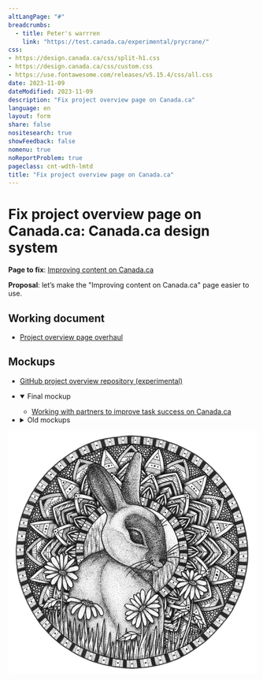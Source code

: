 ```yaml
---
altLangPage: "#"
breadcrumbs:
  - title: Peter's warrren
    link: "https://test.canada.ca/experimental/prycrane/"
css:
- https://design.canada.ca/css/split-h1.css
- https://design.canada.ca/css/custom.css
- https://use.fontawesome.com/releases/v5.15.4/css/all.css
date: 2023-11-09
dateModified: 2023-11-09
description: "Fix project overview page on Canada.ca"
language: en
layout: form
share: false
nositesearch: true
showFeedback: false
nomenu: true
noReportProblem: true
pageclass: cnt-wdth-lmtd
title: "Fix project overview page on Canada.ca"
---
```

<div class="row">
  <div class="col-md-8">
    <h1 property="name" id="wb-cont" dir="ltr"><span class="stacked"><span>Fix project overview page on Canada.ca</span>: <span>Canada.ca design system</span></span></h1>
    <p><strong>Page to fix</strong>: <a href="https://blog.canada.ca/pages/project-overview.html">Improving content on Canada.ca</a></p>
    <p><strong>Proposal</strong>: let’s make the "Improving content on Canada.ca" page easier to use.</p>
    <h2 class="h3 mrgn-tp-lg">Working document</h2>
    <ul class="fa-ul">
      <li><span class="fa-li"><span class="fab fa-google-drive"></span></span><a href="https://docs.google.com/document/d/1nKJ8hC0x5-l_7tgutGOM7KjZ1jDgsxOztuA7JIEWGew">Project overview page overhaul</a></li>
    </ul>
    <h2 class="h3 mrgn-tp-lg">Mockups</h2>
    <ul class="fa-ul">
      <li><span class="fa-li"><span class="fas fa-code-branch"></span></span><a href="https://github.com/gc-proto/experimental/tree/master/prycrane/project-overview">GitHub project overview repository (experimental)</a></li>
    </ul>
    <ul class="list-unstyled mrgn-tp-lg">
      <li>
        <details open="open">
          <summary class="bg-info">Final mockup</summary>
          <ul class="mrgn-tp-lg">
            <li><a href="project-overview-en-01.md">Working with partners to improve task success on Canada.ca</a></li>
          </ul>
        </details>
      </li>
      <li>
        <details class="mrgn-tp-lg">
          <summary class="bg-info">Old mockups</summary>
          <ul class="mrgn-tp-lg">
            <li><a href="breadcrumbs-01.html">Current presentation of breadcrumbs (Global header)</a>
              <ul>
                <li><a href="breadcrumbs-02.html">Shortened breadcrumbs ex. 1 (Global header)</a></li>
                <li><a href="breadcrumbs-03.html">Shortened breadcrumbs ex. 2 (Global header)</a></li>
                <li><a href="breadcrumbs-04.html">Shortened breadcrumbs ex. 3 (Global header)</a></li>
                <li><a href="breadcrumbs-05.html">Shortened breadcrumbs ex. 4 (Global header)</a> - This example demonstrates skipping a section.  Is it advisable to skip a section?</li>
              </ul>
            </li>
          </ul>
        </details>
      </li>
    </ul>
  </div>
  <div class="col-md-4">
    <div><img src="./images/bunny31.png" alt="" class="img-responsive"></div>
  </div>
</div>
